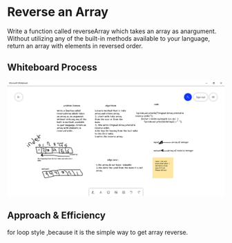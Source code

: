 # Reverse an Array
Write a function called reverseArray which takes an array as anargument. Without utilizing any of the built-in methods available to your language, return an array with elements in reversed order.<br />

## Whiteboard Process
![array reverse](./imge.png)

## Approach & Efficiency
for loop style ,because it is the simple way to get array reverse.<br /> 